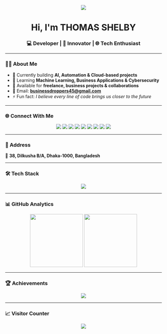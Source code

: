 <!-- Typing SVG Banner -->
<p align="center">
  <a href="https://github.com/THOMAS-SHELBY001">
    <img src="https://readme-typing-svg.herokuapp.com?size=25&color=00F700&center=true&vCenter=true&width=800&lines=🚀+Innovating+the+Future;💻+Building+Scalable+Tech;🌐+Open+for+Opportunities;⚡+AI+%7C+Automation+%7C+Cloud+%7C+Business" />
  </a>
</p>

<h1 align="center">Hi, I'm THOMAS SHELBY</h1>
<h3 align="center">💻 Developer | 🚀 Innovator | 🌐 Tech Enthusiast</h3>

---

### 👨‍💻 About Me  
- 🔭 Currently building **AI, Automation & Cloud-based projects**  
- 🌱 Learning **Machine Learning, Business Applications & Cybersecurity**  
- 💼 Available for **freelance, business projects & collaborations**  
- 📩 Email: **businessdroppers45@gmail.com**  
- ⚡ Fun fact: *I believe every line of code brings us closer to the future*  

---

### 🌐 Connect With Me  
<p align="center">
<a href="https://discord.com/users/thomas_shelby010" target="_blank"><img src="https://img.shields.io/badge/Discord%20(Thomas_Shelby010)-5865F2?logo=discord&logoColor=white" /></a>  
<a href="https://discord.com/users/maverick_kane303" target="_blank"><img src="https://img.shields.io/badge/Discord%20(Maverick_Kane303)-5865F2?logo=discord&logoColor=white" /></a>  
<a href="https://t.me/Thcm7s_sh3lby" target="_blank"><img src="https://img.shields.io/badge/Telegram-2CA5E0?logo=telegram&logoColor=white" /></a>  
<a href="https://facebook.com/Th0mas.Shelby001" target="_blank"><img src="https://img.shields.io/badge/Facebook-1877F2?logo=facebook&logoColor=white" /></a>  
<a href="https://instagram.com/th0mas_shelby001" target="_blank"><img src="https://img.shields.io/badge/Instagram-E4405F?logo=instagram&logoColor=white" /></a>  
<a href="https://twitter.com/Thomas_S010" target="_blank"><img src="https://img.shields.io/badge/X%20(Twitter)-000000?logo=x&logoColor=white" /></a>  
<a href="https://tiktok.com/@th0mas_shelby001" target="_blank"><img src="https://img.shields.io/badge/TikTok-000000?logo=tiktok&logoColor=white" /></a>  
<a href="https://wa.me/8801825629036" target="_blank"><img src="https://img.shields.io/badge/WhatsApp-25D366?logo=whatsapp&logoColor=white" /></a>  
<a href="mailto:businessdroppers45@gmail.com"><img src="https://img.shields.io/badge/Email-D14836?logo=gmail&logoColor=white" /></a>  
</p>

---

### 📍 Address  
📌 **38, Dilkusha B/A, Dhaka-1000, Bangladesh**

---

### 🛠️ Tech Stack  
<p align="center">
<img src="https://skillicons.dev/icons?i=python,cpp,java,js,ts,react,nodejs,express,mongodb,html,css,tailwind,figma,git,linux,aws,docker,kubernetes" />
</p>

---

### 📊 GitHub Analytics  
<p align="center">
<img src="https://github-readme-stats.vercel.app/api?username=THOMAS-SHELBY001&show_icons=true&theme=tokyonight&hide_border=true" height="170px"/>
<img src="https://github-readme-streak-stats.herokuapp.com/?user=THOMAS-SHELBY001&theme=tokyonight&hide_border=true" height="170px"/>
</p>

---

### 🏆 Achievements  
<p align="center">
<img src="https://github-profile-trophy.vercel.app/?username=THOMAS-SHELBY001&theme=matrix&no-frame=true&row=1&column=7" />
</p>

---

### 📈 Visitor Counter  
<p align="center">
<img src="https://komarev.com/ghpvc/?username=THOMAS-SHELBY001&color=blue&style=flat-square" />
</p>
